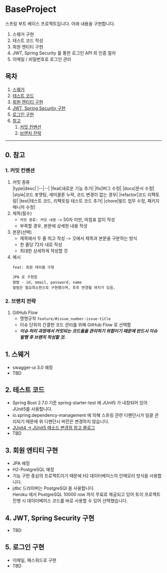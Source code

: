 # BaseProject
스프링 부트 베이스 프로젝트입니다. 아래 내용을 구현합니다.
1. 스웨거 구현
2. 테스트 코드 작성
3. 회원 엔티티 구현
4. JWT, Spring Security 를 통한 로그인 API 외 인증 절차
5. 이메일 / 비밀번호로 로그인 관리

## 목차
1. [스웨거](#1-스웨거)
2. [테스트 코드](#2-테스트-코드)
3. [회원 엔티티 구현](#3-회원-엔티티-구현)
4. [JWT, Spring Security 구현](#4-jwt-spring-security-구현)
5. [로그인 구현](#5-로그인-구현)
99. [참고](#0-참고)
    1. [커밋 컨벤션](#1-커밋-컨벤션)
    2. [브랜치 전략](#2-브랜치-전략)
---

## 0. 참고
### 1. 커밋 컨벤션
  1. 커밋 종류   
     |type|desc|
     |--|--|
     |feat|새로운 기능 추가|
     |fix|버그 수정|
     |docs|문서 수정|
     |style|코드 포맷팅, 세미콜론 누락, 코드 변경이 없는 경우|
     |refactor|코드 리팩토링|
     |test|테스트 코드, 리팩토링 테스트 코드 추가|
     |chore|빌드 업무 수정, 패키지 매니저 수정|
  2. 제목(필수)
     - `커밋 종류: 커밋 내용` -> 50자 미만, 마침표 없이 작성
     - 부족할 경우, 본문에 상세한 내용 작성
  3. 본문(선택)
     - 제목에서 두 줄 띄고 작성 -> 깃에서 제목과 본문을 구분하는 방식
     - 한 줄당 72자 내로 작성
     - 최대한 상세하게 작성할 것
  4. 예시
     ```
     feat: 회원 테이블 구현
  
     JPA 로 구현함
     컬럼 - id, email, password, name
     컬럼은 필요최소한으로 구현했으며, 추후 변경될 여지가 있음.
     ```
  
### 2. 브랜치 전략
  1. GitHub Flow
     - 명명규칙 `feature/#issue_number-issue-title`
     - 이슈 단위의 간결한 코드 관리를 위해 GitHub Flow 로 선택함
     - ***이슈 처리 과정에서 커밋되는 코드들을 관리하기 위함이기 때문에 반드시 이슈 발행 후 브랜치 작성할 것.***


## 1. 스웨거
- swagger-ui 3.0 예정
- TBD

## 2. 테스트 코드
- Spring Boot 2.7.0 기준 spring-starter-test 에 JUnit5 가 내장되어 있어 JUnit5를 사용합니다.
- io.spring.dependency-management 에 의해 스프링 관련 디펜던시가 일괄 관리되기 때문에 위 디펜던시 버전은 변경하지 않습니다.
- [JUnit4 -> JUnit5 메소드 변경점 참고 블로그](https://theheydaze.tistory.com/218)
- TBD

## 3. 회원 엔티티 구현
- JPA 예정
- H2-PostgreSQL 예정
- 기능 구현 중심의 프로젝트이기 때문에 H2 데이터베이스의 인메모리 방식을 사용합니다.
- jdbc 드라이버는 PostgreSQl 을 사용합니다.   
  Heroku 에서 PostgreSQL 10000 row 까지 무료로 제공되고 있어 토이 프로젝트 진행 시 데이터베이스 코드를 바로 사용할 수 있어 선택했습니다.
  
## 4. JWT, Spring Security 구현
- TBD

## 5. 로그인 구현
- 이메일, 패스워드로 구현
- TBD
